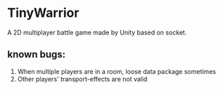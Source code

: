 # TinyWarrior

A 2D multiplayer battle game made by Unity based on socket.

## known bugs:

1. When multiple players are in a room, loose data package sometimes
2. Other players' transport-effects are not valid
